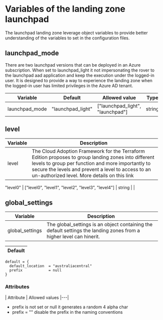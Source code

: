 # Variables of the landing zone launchpad

The launchpad landing zone leverage object variables to provide better understanding of the variables to set in the configuration files.

## launchpad_mode

There are two launchpad versions that can be deployed in an Azure subscription. When set to launchpad_light it not impersonating the rover to the launchpad aad application and keep the execution under the logged-in user. It is designed to provide a way to experience the landing zone when the logged-in user has limited privileges in the Azure AD tenant.

| Variable | Default | Allowed value | Type | Example |
|---|---|---|---|---|
| launchpad_mode | "launchpad_light" | ["launchpad_light", "launchpad"] | string | |

## level

| Variable | Description |
|---|---|
| level | The Cloud Adoption Framework for the Terraform Edition proposes to group landing zones into different levels to group per function and more importantly to secure the levels and prevent a level to access to an un-authorized level. More details on this link |


"level0" | ["level0", "level1", "level2", "level3", "level4"] | string | |

## global_settings

| Variable | Description |
|---|---|
| global_settings | The global_settings is an object containing the default settings the landing zones from a higher level can hinerit. |

| Default |
|---|
```hcl
default = {
  default_location  = "australiacentral"
  prefix            = null
}
```
### Attributes

| Attribute | Allowed values
|---|
* prefix is not set or null it generates a random 4 alpha char
* prefix = "" disable the prefix in the naming conventions
